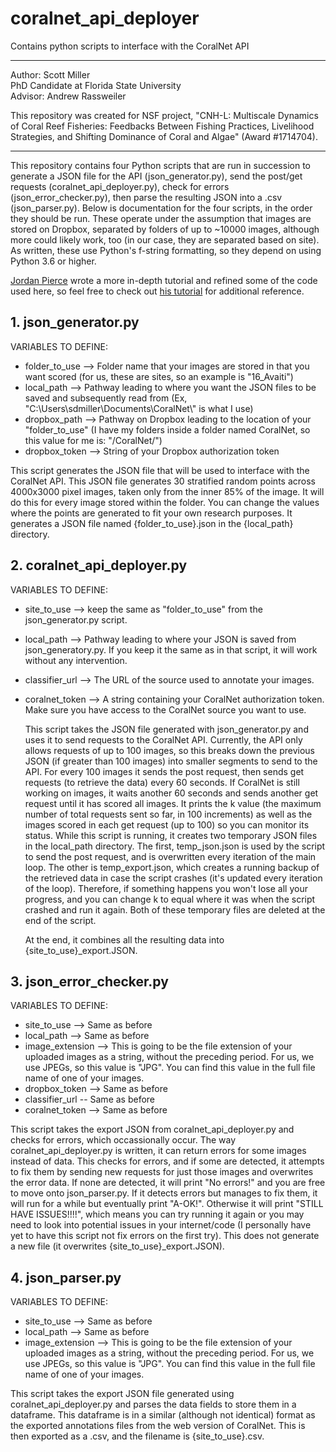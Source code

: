 # coralnet_api_deployer
Contains python scripts to interface with the CoralNet API
_______________________
Author: Scott Miller  
PhD Candidate at Florida State University  
Advisor: Andrew Rassweiler

This repository was created for NSF project, "CNH-L: Multiscale Dynamics of Coral Reef Fisheries: Feedbacks Between Fishing Practices, Livelihood Strategies, and Shifting Dominance of Coral and Algae" (Award #1714704).
_______________________
This repository contains four Python scripts that are run in succession to generate a JSON file for the API (json_generator.py), send the post/get requests (coralnet_api_deployer.py), check for errors (json_error_checker.py), then parse the resulting JSON into a .csv (json_parser.py).  Below is documentation for the four scripts, in the order they should be run.  These operate under the assumption that images are stored on Dropbox, separated by folders of up to ~10000 images, although more could likely work, too (in our case, they are separated based on site).  As written, these use Python's f-string formatting, so they depend on using Python 3.6 or higher.

[Jordan Pierce](https://github.com/JordanMakesMaps) wrote a more in-depth tutorial and refined some of the code used here, so feel free to check out [his tutorial](https://github.com/JordanMakesMaps/CoralNet-API) for additional reference.

## 1. json_generator.py

  VARIABLES TO DEFINE:
  - folder_to_use --> Folder name that your images are stored in that you want scored (for us, these are sites, so an example is "16_Avaiti")
  - local_path --> Pathway leading to where you want the JSON files to be saved and subsequently read from (Ex, "C:\\Users\\sdmiller\\Documents\\CoralNet\\" is what I use)
  - dropbox_path -->  Pathway on Dropbox leading to the location of your "folder_to_use" (I have my folders inside a folder named CoralNet, so this value for me is: "/CoralNet/")
  - dropbox_token --> String of your Dropbox authorization token
  
  This script generates the JSON file that will be used to interface with the CoralNet API.  This JSON file generates 30 stratified random points across 4000x3000 pixel images, taken only from the inner 85% of the image.  It will do this for every image stored within the folder.  You can change the values where the points are generated to fit your own research purposes.  It generates a JSON file named {folder_to_use}.json in the {local_path} directory.

## 2. coralnet_api_deployer.py

  VARIABLES TO DEFINE:
  - site_to_use --> keep the same as "folder_to_use" from the json_generator.py script.
  - local_path --> Pathway leading to where your JSON is saved from json_generatory.py.  If you keep it the same as in that script, it will work without any intervention.
  - classifier_url --> The URL of the source used to annotate your images.
  - coralnet_token --> A string containing your CoralNet authorization token.  Make sure you have access to the CoralNet source you want to use.
  
    This script takes the JSON file generated with json_generator.py and uses it to send requests to the CoralNet API.  Currently, the API only allows requests of up to 100 images, so this breaks down the previous JSON (if greater than 100 images) into smaller segments to send to the API.  For every 100 images it sends the post request, then sends get requests (to retrieve the data) every 60 seconds.  If CoralNet is still working on images, it waits another 60 seconds and sends another get request until it has scored all images.  It prints the k value (the maximum number of total requests sent so far, in 100 increments) as well as the images scored in each get request (up to 100) so you can monitor its status.  While this script is running, it creates two temporary JSON files in the local_path directory.  The first, temp_json.json is used by the script to send the post request, and is overwritten every iteration of the main loop.  The other is temp_export.json, which creates a running backup of the retrieved data in case the script crashes (it's updated every iteration of the loop).  Therefore, if something happens you won't lose all your progress, and you can change k to equal where it was when the script crashed and run it again.  Both of these temporary files are deleted at the end of the script.
    
    At the end, it combines all the resulting data into {site_to_use}_export.JSON.  
    
  
## 3. json_error_checker.py

  VARIABLES TO DEFINE:
  - site_to_use --> Same as before
  - local_path --> Same as before
  - image_extension --> This is going to be the file extension of your uploaded images as a string, without the preceding period.  For us, we use JPEGs, so this value is "JPG".  You can find this value in the full file name of one of your images.
  - dropbox_token --> Same as before
  - classifier_url -- Same as before
  - coralnet_token --> Same as before
  
  This script takes the export JSON from coralnet_api_deployer.py and checks for errors, which occassionally occur.  The way coralnet_api_deployer.py is written, it can return errors for some images instead of data.  This checks for errors, and if some are detected, it attempts to fix them by sending new requests for just those images and overwrites the error data.  If none are detected, it will print "No errors!" and you are free to move onto json_parser.py.  If it detects errors but manages to fix them, it will run for a while but eventually print "A-OK!".  Otherwise it will print "STILL HAVE ISSUES!!!!", which means you can try running it again or you may need to look into potential issues in your internet/code (I personally have yet to have this script not fix errors on the first try).  This does not generate a new file (it overwrites {site_to_use}_export.JSON).
  
## 4. json_parser.py

  VARIABLES TO DEFINE:
  - site_to_use --> Same as before
  - local_path --> Same as before
  - image_extension --> This is going to be the file extension of your uploaded images as a string, without the preceding period. For us, we use JPEGs, so this value is "JPG". You can find this value in the full file name of one of your images.
  
  This script takes the export JSON file generated using coralnet_api_deployer.py and parses the data fields to store them in a dataframe.  This dataframe is in a similar (although not identical) format as the exported annotations files from the web version of CoralNet.  This is then exported as a .csv, and the filename is {site_to_use}.csv.
